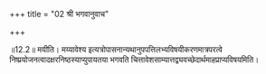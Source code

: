 +++
title = "02 श्री भगवानुवाच"

+++
  
  
॥12.2॥ मयीति। मय्यावेश्य
इत्यत्रोपासनान्यथानुपपत्तिलभ्यविषयीकरणमात्रपरत्वे
निष्प्रयोजनत्वादक्षरनिष्ठस्याप्युपायतया भगवति
चित्तावेशसाम्यात्तद्व्यवच्छेदार्थमाहप्राप्यविषयमिति।  
  
